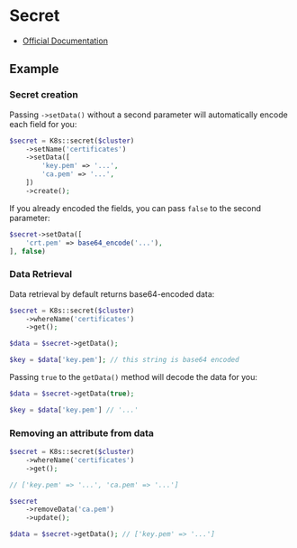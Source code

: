 # Secret

- [Official Documentation](https://kubernetes.io/docs/concepts/configuration/secret/)

## Example

### Secret creation

Passing `->setData()` without a second parameter will automatically encode each field for you:

```php
$secret = K8s::secret($cluster)
    ->setName('certificates')
    ->setData([
        'key.pem' => '...',
        'ca.pem' => '...',
    ])
    ->create();
```

If you already encoded the fields, you can pass `false` to the second parameter:

```php
$secret->setData([
    'crt.pem' => base64_encode('...'),
], false)
```

### Data Retrieval

Data retrieval by default returns base64-encoded data:

```php
$secret = K8s::secret($cluster)
    ->whereName('certificates')
    ->get();

$data = $secret->getData();

$key = $data['key.pem']; // this string is base64 encoded
```

Passing `true` to the `getData()` method will decode the data for you:

```php
$data = $secret->getData(true);

$key = $data['key.pem'] // '...'
```

### Removing an attribute from data

```php
$secret = K8s::secret($cluster)
    ->whereName('certificates')
    ->get();

// ['key.pem' => '...', 'ca.pem' => '...']

$secret
    ->removeData('ca.pem')
    ->update();

$data = $secret->getData(); // ['key.pem' => '...']
```

